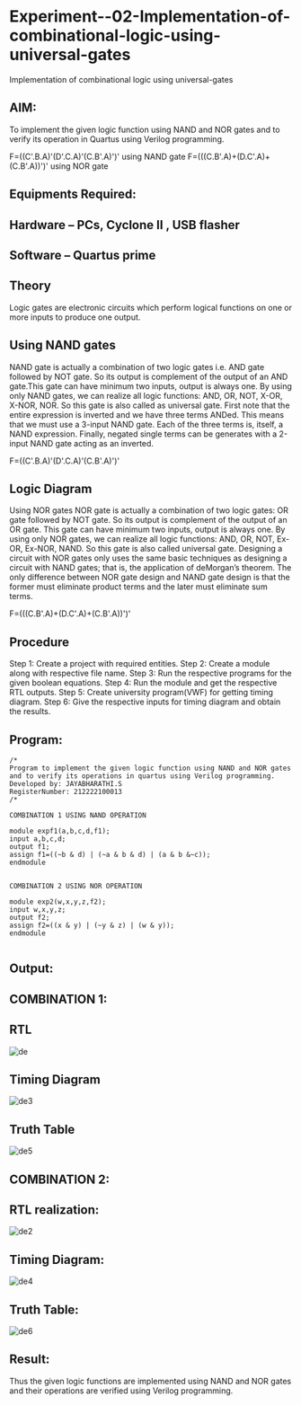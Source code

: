 # Experiment--02-Implementation-of-combinational-logic-using-universal-gates
Implementation of combinational logic using universal-gates
 
## AIM:
To implement the given logic function using NAND and NOR gates and to verify its operation in Quartus using Verilog programming.

F=((C'.B.A)'(D'.C.A)'(C.B'.A)')' using NAND gate
F=(((C.B'.A)+(D.C'.A)+(C.B'.A))')' using NOR gate
## Equipments Required:
## Hardware – PCs, Cyclone II , USB flasher
## Software – Quartus prime


## Theory
Logic gates are electronic circuits which perform logical functions on one or more inputs to produce one output. 

## Using NAND gates
NAND gate is actually a combination of two logic gates i.e. AND gate followed by NOT gate. So its output is complement of the output of an AND gate.This gate can have minimum two inputs, output is always one. By using only NAND gates, we can realize all logic functions: AND, OR, NOT, X-OR, X-NOR, NOR. So this gate is also called as universal gate. First note that the entire expression is inverted and we have three terms ANDed. This means that we must use a 3-input NAND gate. Each of the three terms is, itself, a NAND expression. Finally, negated single terms can be generates with a 2-input NAND gate acting as an inverted.

F=((C'.B.A)'(D'.C.A)'(C.B'.A)')'

## Logic Diagram

Using NOR gates
NOR gate is actually a combination of two logic gates: OR gate followed by NOT gate. So its output is complement of the output of an OR gate. This gate can have minimum two inputs, output is always one. By using only NOR gates, we can realize all logic functions: AND, OR, NOT, Ex-OR, Ex-NOR, NAND. So this gate is also called universal gate. Designing a circuit with NOR gates only uses the same basic techniques as designing a circuit with NAND gates; that is, the application of deMorgan’s theorem. The only difference between NOR gate design and NAND gate design is that the former must eliminate product terms and the later must eliminate sum terms.

F=(((C.B'.A)+(D.C'.A)+(C.B'.A))')'

## Procedure

Step 1: Create a project with required entities.
Step 2: Create a module along with respective file name.
Step 3: Run the respective programs for the given boolean equations.
Step 4: Run the module and get the respective RTL outputs.
Step 5: Create university program(VWF) for getting timing diagram.
Step 6: Give the respective inputs for timing diagram and obtain the results.


## Program:
```
/*
Program to implement the given logic function using NAND and NOR gates and to verify its operations in quartus using Verilog programming.
Developed by: JAYABHARATHI.S
RegisterNumber: 212222100013 
/*

COMBINATION 1 USING NAND OPERATION

module expf1(a,b,c,d,f1);
input a,b,c,d;
output f1;
assign f1=((~b & d) | (~a & b & d) | (a & b &~c));
endmodule


COMBINATION 2 USING NOR OPERATION

module exp2(w,x,y,z,f2);
input w,x,y,z;
output f2;
assign f2=((x & y) | (~y & z) | (w & y));
endmodule  


```

## Output:

## COMBINATION 1:

## RTL

![de](https://github.com/Jayabharathi3/Experiment--04-Implementation-of-combinational-logic-using-universal-gates/assets/120367796/159559a8-d80f-4860-ab85-e87621be7730)


## Timing Diagram

![de3](https://github.com/Jayabharathi3/Experiment--04-Implementation-of-combinational-logic-using-universal-gates/assets/120367796/d269b150-c1cd-4ee9-a659-ec6216c26d81)



## Truth Table

![de5](https://github.com/Jayabharathi3/Experiment--04-Implementation-of-combinational-logic-using-universal-gates/assets/120367796/8112c0d7-6726-4740-b606-d437e4d26c96)




## COMBINATION 2:

## RTL realization:

![de2](https://github.com/Jayabharathi3/Experiment--04-Implementation-of-combinational-logic-using-universal-gates/assets/120367796/ae111975-bc3b-4825-8918-b0ce4dfb5714)



## Timing Diagram:
![de4](https://github.com/Jayabharathi3/Experiment--04-Implementation-of-combinational-logic-using-universal-gates/assets/120367796/9dcb79b0-6eec-4340-a04e-e862c66e12e5)




## Truth Table:
![de6](https://github.com/Jayabharathi3/Experiment--04-Implementation-of-combinational-logic-using-universal-gates/assets/120367796/a12d26ec-edd9-4a5e-9943-a15dfcebf49e)



## Result:

Thus the given logic functions are implemented using NAND and NOR gates and their operations are verified using Verilog programming.
